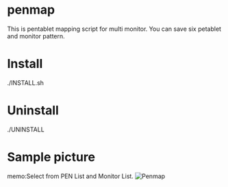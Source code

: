 # penmap
This is pentablet mapping script for multi monitor.
You can save six petablet and monitor pattern.

# Install
./INSTALL.sh

# Uninstall
./UNINSTALL

# Sample picture
memo:Select from PEN List and Monitor List. 
![Penmap](https://raw.githubusercontent.com/megamuteki/images/master/panmap/penmap01.png)


